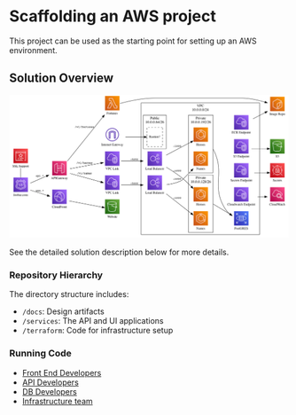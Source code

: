 # Scaffolding an AWS project

This project can be used as the starting point for setting up an AWS environment.

## Solution Overview

![architecture diagram](./docs/aws_arch.gv.png)

See the detailed solution description below for more details.

### Repository Hierarchy

The directory structure includes:

* `/docs`: Design artifacts
* `/services`: The API and UI applications
* `/terraform`: Code for infrastructure setup

### Running Code

* [Front End Developers](./services/Front_End_Development.md)
* [API Developers](./services/API_Development.md)
* [DB Developers](./services/Database_Development.md)
* [Infrastructure team](./terraform/README.md)
